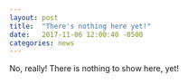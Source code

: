 ```yaml
---
layout: post
title:  "There's nothing here yet!"
date:   2017-11-06 12:00:40 -0500
categories: news
---
```

No, really! There is nothing to show here, yet!
